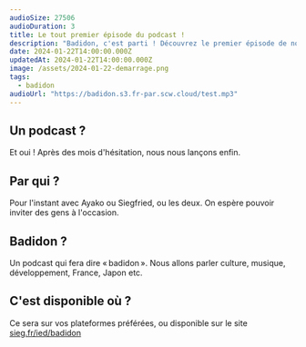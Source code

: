 ```yaml
---
audioSize: 27506
audioDuration: 3
title: Le tout premier épisode du podcast !
description: "Badidon, c'est parti ! Découvrez le premier épisode de notre podcast."
date: 2024-01-22T14:00:00.000Z
updatedAt: 2024-01-22T14:00:00.000Z
image: /assets/2024-01-22-demarrage.png
tags:
  - badidon
audioUrl: "https://badidon.s3.fr-par.scw.cloud/test.mp3"
---
```


## Un podcast ?

Et oui ! Après des mois d'hésitation, nous nous lançons enfin.

## Par qui ?

Pour l'instant avec Ayako ou Siegfried, ou les deux. On espère pouvoir inviter des gens à l'occasion.

## Badidon ?

Un podcast qui fera dire « badidon ». Nous allons parler culture, musique, développement, France, Japon etc.

## C'est disponible où ?

Ce sera sur vos plateformes préférées, ou disponible sur le site [sieg.fr/ied/badidon](https://sieg.fr/ied/badidon)
